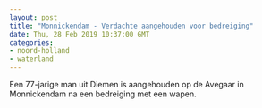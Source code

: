 ```yaml
---
layout: post
title: "Monnickendam - Verdachte aangehouden voor bedreiging"
date: Thu, 28 Feb 2019 10:37:00 GMT
categories: 
- noord-holland 
- waterland 
---
```


Een 77-jarige man uit Diemen is aangehouden op de Avegaar in Monnickendam na een bedreiging met een wapen.
